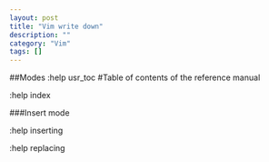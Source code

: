 ```yaml
---
layout: post
title: "Vim write down"
description: ""
category: "Vim"
tags: []
---
```


##Modes
:help usr_toc #Table of contents of the reference manual

:help index

###Insert mode

:help inserting

:help replacing

